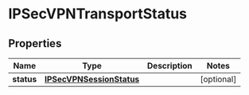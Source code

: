 # IPSecVPNTransportStatus

## Properties
Name | Type | Description | Notes
------------ | ------------- | ------------- | -------------
**status** | [**IPSecVPNSessionStatus**](IPSecVPNSessionStatus.md) |  |  [optional]
